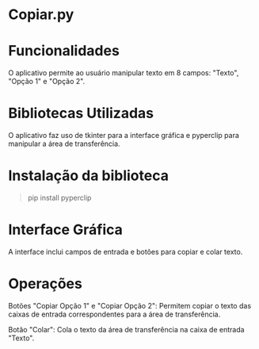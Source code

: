 # Copiar.py

# Funcionalidades
O aplicativo permite ao usuário manipular texto em 8 campos: "Texto", "Opção 1" e "Opção 2".

# Bibliotecas Utilizadas
O aplicativo faz uso de tkinter para a interface gráfica e pyperclip para manipular a área de transferência.

# Instalação da biblioteca
> pip install pyperclip

# Interface Gráfica
A interface inclui campos de entrada e botões para copiar e colar texto.

# Operações

Botões "Copiar Opção 1" e "Copiar Opção 2": Permitem copiar o texto das caixas de entrada correspondentes para a área de transferência.

Botão "Colar": Cola o texto da área de transferência na caixa de entrada "Texto".
